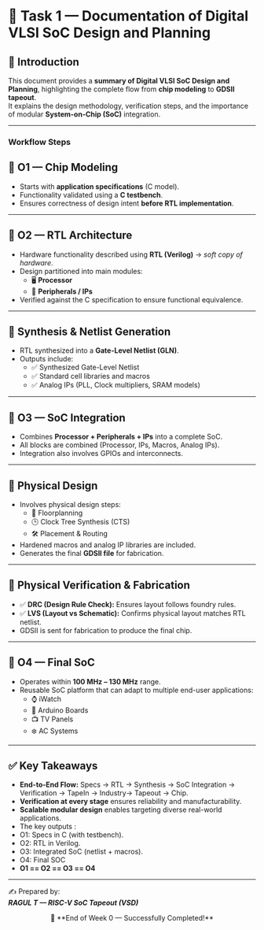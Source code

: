 # 📝 Task 1 — Documentation of Digital VLSI SoC Design and Planning  

## 📌 Introduction  
This document provides a **summary of Digital VLSI SoC Design and Planning**, highlighting the complete flow from **chip modeling** to **GDSII tapeout**.  
It explains the design methodology, verification steps, and the importance of modular **System-on-Chip (SoC)** integration.  

---
### Workflow Steps

## 🔹 O1 — Chip Modeling
- Starts with **application specifications** (C model).  
- Functionality validated using a **C testbench**.  
- Ensures correctness of design intent **before RTL implementation**.  

---

## 🔹 O2 — RTL Architecture 
- Hardware functionality described using **RTL (Verilog)** → *soft copy of hardware*.  
- Design partitioned into main modules:  
  - 🖥️ **Processor**  
  - 🔌 **Peripherals / IPs**  
- Verified against the C specification to ensure functional equivalence.  

---

## 🔹 Synthesis & Netlist Generation  
- RTL synthesized into a **Gate-Level Netlist (GLN)**.  
- Outputs include:  
  - ✅ Synthesized Gate-Level Netlist  
  - ✅ Standard cell libraries and macros  
  - ✅ Analog IPs (PLL, Clock multipliers, SRAM models)  

---

## 🔹 O3 — SoC Integration  
- Combines **Processor + Peripherals + IPs** into a complete SoC.  
- All blocks are combined (Processor, IPs, Macros, Analog IPs).  
- Integration also involves GPIOs and interconnects. 

---

## 🔹 Physical Design  
- Involves physical design steps:  
  - 📐 Floorplanning  
  - 🕒 Clock Tree Synthesis (CTS)  
  - 🛠️ Placement & Routing  
- Hardened macros and analog IP libraries are included.  
- Generates the final **GDSII file** for fabrication.  

---

## 🔹 Physical Verification & Fabrication
- ✅ **DRC (Design Rule Check):** Ensures layout follows foundry rules.  
- ✅ **LVS (Layout vs Schematic):** Confirms physical layout matches RTL netlist.  
- GDSII is sent for fabrication to produce the final chip. 

---


## 🔹 O4 — Final SoC  
- Operates within **100 MHz – 130 MHz** range.  
- Reusable SoC platform that can adapt to multiple end-user applications:  
  - ⌚ iWatch  
  - 🔌 Arduino Boards  
  - 📺 TV Panels  
  - ❄️ AC Systems  

---


## ✅ Key Takeaways  
- **End-to-End Flow:** Specs → RTL → Synthesis → SoC Integration → Verification → TapeIn → Industry→ Tapeout → Chip.  
- **Verification at every stage** ensures reliability and manufacturability.  
- **Scalable modular design** enables targeting diverse real-world applications.  
- The key outputs :
- O1: Specs in C (with testbench).  
- O2: RTL in Verilog.  
- O3: Integrated SoC (netlist + macros).  
- O4: Final SOC
- **O1 == O2 == O3 == O4**  

---

✍️ Prepared by: <br>
***RAGUL T — RISC-V SoC Tapeout (VSD)***

<div align="center">
🌟 **End of Week 0 — Successfully Completed!**
</div>
